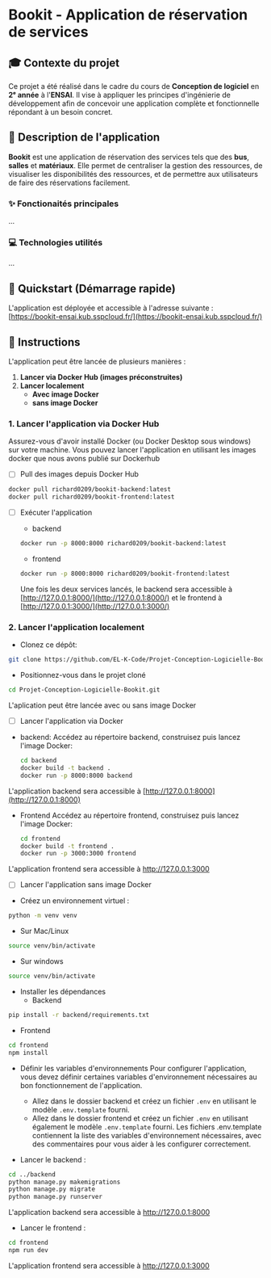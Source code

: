 # Bookit - Application de réservation de services

## 🎓 Contexte du projet

Ce projet a été réalisé dans le cadre du cours de **Conception de logiciel** en **2ᵉ année** à l'**ENSAI**. Il vise à appliquer les principes d'ingénierie de développement afin de concevoir une application complète et fonctionnelle répondant à un besoin concret.

## 📖 Description de l'application

**Bookit** est une application de réservation des services tels que des **bus**, **salles** et **matériaux**. Elle permet de centraliser la gestion des ressources, de visualiser les disponibilités des ressources, et de permettre aux utilisateurs de faire des réservations facilement.

### ✨ Fonctionaités principales
...


### 💻 Technologies utilités
...


## 🚀 Quickstart (Démarrage rapide)

L'application est déployée et accessible à l'adresse suivante : [https://bookit-ensai.kub.sspcloud.fr/](https://bookit-ensai.kub.sspcloud.fr/)


## 📌 Instructions

L'application peut être lancée de plusieurs manières :

1. **Lancer via Docker Hub (images préconstruites)**
2. **Lancer localement**
   - **Avec image Docker**
   - **sans image Docker**

### 1. Lancer l'application via Docker Hub
Assurez-vous d'avoir installé Docker (ou Docker Desktop sous windows) sur votre machine.
Vous pouvez lancer l'application en utilisant les images docker que nous avons publié sur Dockerhub

- [ ] Pull des images depuis Docker Hub 

```bash
docker pull richard0209/bookit-backend:latest
docker pull richard0209/bookit-frontend:latest
```

- [ ] Exécuter l'application
  - backend
  ```bash
  docker run -p 8000:8000 richard0209/bookit-backend:latest
  ```
  - frontend
  ```bash
  docker run -p 8000:8000 richard0209/bookit-frontend:latest
  ```
  Une fois les deux services lancés, le backend sera accessible à [http://127.0.0.1:8000/](http://127.0.0.1:8000/) et le frontend à [http://127.0.0.1:3000/](http://127.0.0.1:3000/)
    

### 2. Lancer l'application localement

- Clonez ce dépôt:
```bash
git clone https://github.com/EL-K-Code/Projet-Conception-Logicielle-Bookit.git
```
- Positionnez-vous dans le projet cloné
```bash
cd Projet-Conception-Logicielle-Bookit.git
```

L'aplication peut être lancée avec ou sans image Docker

- [ ] Lancer l'application via Docker
 - backend:
   Accédez au répertoire backend, construisez puis lancez l'image Docker:
   ```bash
   cd backend
   docker build -t backend .
   docker run -p 8000:8000 backend
   ```
L'application backend sera accessible à [http://127.0.0.1:8000](http://127.0.0.1:8000)

 - Frontend
   Accédez au répertoire frontend, construisez puis lancez l'image Docker:
   ```bash
   cd frontend
   docker build -t frontend .
   docker run -p 3000:3000 frontend
   ```
L'application frontend sera accessible à http://127.0.0.1:3000

- [ ] Lancer l'application sans image Docker

 - Créez un environnement virtuel :
  ```bash
  python -m venv venv
  ```
   - Sur Mac/Linux 
  ```bash
  source venv/bin/activate
  ```
   - Sur windows
  ```bash
  source venv/bin/activate
  ```

 - Installer les dépendances
   - Backend 
  ```bash
  pip install -r backend/requirements.txt
  ```
   - Frontend
  ```bash
  cd frontend
  npm install
  ```

 - Définir les variables d'environnements
  Pour configurer l'application, vous devez définir certaines variables d'environnement nécessaires au bon fonctionnement de l'application.

   - Allez dans le dossier backend et créez un fichier `.env` en utilisant le modèle `.env.template` fourni.
   - Allez dans le dossier frontend et créez un fichier `.env` en utilisant également le modèle `.env.template` fourni.
Les fichiers .env.template contiennent la liste des variables d'environnement nécessaires, avec des commentaires pour vous aider à les configurer correctement.

- Lancer le backend :
```bash
cd ../backend
python manage.py makemigrations
python manage.py migrate
python manage.py runserver
```
L'application backend sera accessible à http://127.0.0.1:8000

- Lancer le frontend :
```bash
cd frontend
npm run dev
```
L'application frontend sera accessible à http://127.0.0.1:3000










  







